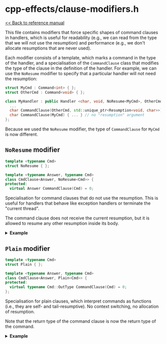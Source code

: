 # cpp-effects/clause-modifiers.h

[<< Back to reference manual](refman.md)

This file contains modifiers that force specific shapes of command clauses in handlers, which is useful for readability (e.g., we can read from the type that we will not use the resumption) and performance (e.g., we don't allocate resumptions that are never used).

Each modifier consists of a template, which marks a command in the type of the handler, and a specialisation of the `CommandClause` class that modifies the type of the clause in the definition of the handler. For example, we can use the `NoResume` modifier to specify that a particular handler will not need the resumption:

```cpp
struct MyCmd : Command<int> { };
struct OtherCmd : Command<void> { };

class MyHandler : public Handler <char, void, NoResume<MyCmd>, OtherCmd> {
  ...
  char CommandClause(OtherCmd, std::unique_ptr<Resumption<void, char>>) { ... }
  char CommandClause(MyCmd) { ... } // no "resumption" argument
};
```

Because we used the `NoResume` modifier, the type of `CommandClause` for `MyCmd` is now different.


## `NoResume` modifier

```cpp
template <typename Cmd>
struct NoResume { };

template <typename Answer, typename Cmd>
class CmdClause<Answer, NoResume<Cmd>> {
protected:
  virtual Answer CommandClause(Cmd) = 0;
```

Specialisation for command clauses that do not use the resumption. This is useful for handlers that behave like exception handlers or terminate the "current thread".

The command clause does not receive the current resumption, but it is allowed to resume any other resumption inside its body.

<details>
  <summary><strong>Example</strong></summary>

```cpp
struct Error : Command<void> { };

class Cancel : public Handler<void, void, NoResume<Error>> {
  void CommandClause(Error) override
  {
    std::cout << "Error!" << std::endl;
  }
  void ReturnClause() override {}
};

int main()
{
  std::cout << "Welcome!" << std::endl;
  OneShot::Handle<Cancel>([](){
    std::cout << "So far so good..." << std::endl;
    OneShot::InvokeCmd(Error{}); 
    std::cout << "I made it!" << std::endl;
  });
  std::cout << "Bye!" << std::endl;
}
```

Output:

```
Welcome!
So far so good...
error!
Bye!
```

</details>


## `Plain` modifier

```cpp
template <typename Cmd>
struct Plain { };

template <typename Answer, typename Cmd>
class CmdClause<Answer, Plain<Cmd>> {
protected:
  virtual typename Cmd::OutType CommandClause(Cmd) = 0;
};
```

Specialisation for plain clauses, which interpret commands as functions (i.e., they are self- and tail-resumptive). No context switching, no allocation of resumption.

Note that the return type of the command clause is now the return type of the command.

<details>
  <summary><strong>Example</strong></summary>

```cpp
struct Add : Command<int> {
  int x, y;
};

class Calculator : public Handler <void, void, Plain<Add>> {
  int CommandClause(Add c) override {
    return c.x + c.y;
  }
  void ReturnClause() override { }
};

int main()
{
  OneShot::Handle<Calculator>([](){
    std::cout << "2 + 5 = " << OneShot::InvokeCmd<Add>({{}, 2, 5}) << std::endl;
  });
}
```

Output:

```
2 + 5 = 7
```

</details>

